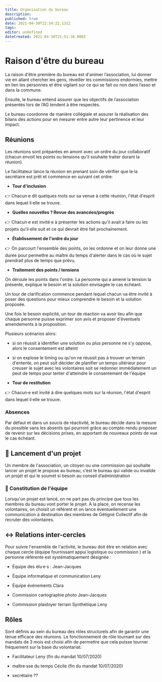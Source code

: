 ```yaml
---
title: Organisation du bureau
description: 
published: true
date: 2021-04-30T22:34:22.131Z
tags: 
editor: undefined
dateCreated: 2021-04-30T21:51:36.000Z
---
```


# Raison d'être du bureau

La raison d'être première du bureau est d'animer l’association, lui donner vie en allant chercher les	gens, réveiller les commissions endormies, mettre en lien les personnes et être vigilant sur ce qui se fait ou non dans l’asso et dans la commune.
	
Ensuite, le bureau entend assurer que les objectifs de l’association présentés lors de l’AG tendent à être respectés.

Le bureau coordonne de manière collégiale et assurer la réalisation des bilans des actions pour en mesurer entre autre leur pertinence et leur impact.

## Réunions

Les réunions sont préparées en amont avec un ordre du jour collaboratif (chacun envoit les points ou tensions qu'il souhaite traiter durant la réunion).

Le facilitateur lance la réunion en prenant soin de vérifier que le·la secrétaire est prêt et commence en suivant cet ordre:

- **Tour d'inclusion**

👉 Chacun·e dit quelques mots sur sa venue à cette réunion, l'état d'esprit dans lequel il·elle se trouve.

- **Quelles nouvelles ? Revue des avancées/progrès**

👉 Chacun·e est invité·e à présenter les actions qu'il avait à faire ou les projets qu'il·elle suit et ce qui devrait être fait prochainement.

- **Établissement de l'ordre du jour**

👉 On parcourt l'ensemble des points, on les ordonne et on leur donne une durée pour permettre au maître du temps d'alerter dans le cas où le sujet prendrait plus de temps que prévu.

- **Traitement des points / tensions**

On déroule les points dans l'ordre. La personne qui a amené la tension la présente, explique le besoin et la solution envisagée le cas échéant.

Un tour de clarification commence pendant lequel chacun va être invité à poser des questions pour mieux comprendre le besoin et la solution proposée.

Une fois le besoin explicité, un tour de réaction va avoir lieu afin que chaque personne puisse exprimer son avis et proposer d'éventuels amendements à la proposition.

Plusieurs scénarios alors:
- si on réussit à identifier une solution ou plus personne ne s'y oppose, alors le consentement est atteint
- si on explose le timing ou qu'on ne réussit pas à trouver un terrain d'entente, on peut soit décider de planifier un temps ultérieur pour creuser le sujet avec les volontaires soit se redonner immédiatement un peut de temps pour tenter d'atteindre le consentement de l'équipe

- **Tour de restitution**

👉 Chacun·e est invité à dire quelques mots sur la réunion, l'état d'esprit dans lequel il·elle se trouve.

### Absences

Par défaut et dans un soucis de réactivité, le bureau décide dans la mesure du possible sans les absents qui pourront grâce au compte-rendu proposer de revenir sur les décisions prises, en apportant de nouveaux points de vue le cas échéant.

## 🚀 Lancement d'un projet

Un membre de l'association, un citoyen ou une commission qui souhaite lancer un projet le propose au bureau, c’est le bureau qui valide ou invalide un projet et qui le soumet si besoin au conseil d’administration

### 👥 Constitution de l'équipe
Lorsqu'un projet est lancé, on ne part pas du principe que tous les membres du bureau vont porter le projet. À la place, on recense les volontaires, on choisit un référent et on lance éventuellement une communication à destination des membres de Gétigné Collectif afin de recruter des volontaires.
	

## ↔️ Relations inter-cercles

Pour suivre l'ensemble de l'activité, le bureau doit être en relation avec chaque cercle (équipe fournissant appui logistique ou commission ) et la personne référente est systématiquement désignée :

- Équipe des élu·e·s : 
Jean-Jacques

- Équipe informatique et communication
Leny

- Équipe événements
Clara

- Commission cartographie photo
Jean-Jacques

- Commission plaidoyer terrain Synthétique
Leny


## Rôles

Sont définis au sein du bureau des rôles structurels afin de garantir une tenue efficace des réunions. Le fonctionnement de rôle tournant sur des mandats de 3 mois est choisi afin de permettre que cela puisse tourner fréquement sur la base du volontariat:

- Facilitateur
Leny (fin du mandat 10/07/2020)

- maître·sse du temps
Cécile (fin du mandat 10/07/2020)

- secrétaire
??

